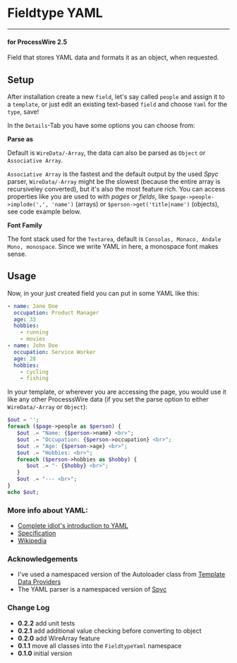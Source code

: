 # Fieldtype YAML

---

#### for ProcessWire 2.5

Field that stores YAML data and formats it as an object, when requested.

## Setup

After installation create a new `field`, let's say called `people` and assign it to a `template`, or just edit an existing text-based `field` and choose `Yaml` for the `type`, save!

In the `Details`-Tab you have some options you can choose from:

**Parse as**

Default is `WireData/-Array`, the data can also be parsed as `Object` or `Associative Array`.

`Associative Array` is the fastest and the default output by the used *Spyc* parser, `WireData/-Array` might be the slowest (because the entire array is recursiveley converted), but it's also the most feature rich. You can access properties like you are used to with *pages* or *fields*, like `$page->people->implode(',', 'name')` (arrays) or `$person->get('title|name')` (objects), see code example below.

**Font Family**

The font stack used for the `Textarea`, default is `Consolas, Monaco, Andale Mono, monospace`. Since we write YAML in here, a monospace font makes sense.

## Usage

Now, in your just created field you can put in some YAML like this:

```YAML
- name: Jane Doe
  occupation: Product Manager
  age: 33
  hobbies:
    - running
    - movies
- name: John Doe
  occupation: Service Worker
  age: 28
  hobbies:
    - cycling
    - fishing

```

In your template, or wherever you are accessing the page, you would use it like any other ProcesssWire data (if you set the parse option to either `WireData/-Array` or `Object`):

```PHP
$out = '';
foreach ($page->people as $person) {
   $out .= "Name: {$person->name} <br>";
   $out .= "Occupation: {$person->occupation} <br>";
   $out .= "Age: {$person->age} <br>";
   $out .= "Hobbies: <br>";
   foreach ($person->hobbies as $hobby) {
      $out .= "- {$hobby} <br>";
   }
   $out .= "--- <br>";
}
echo $out;
```

### More info about YAML:

* [Complete idiot's introduction to YAML](https://github.com/Animosity/CraftIRC/wiki/Complete-idiot%27s-introduction-to-yaml)
* [Specification](http://yaml.org/spec/1.0/)
* [Wikipedia](http://en.wikipedia.org/wiki/YAML)

### Acknowledgements

* I've used a namespaced version of the Autoloader class from [Template Data Providers](https://github.com/marcostoll/processwire-template-data-providers)
* The YAML parser is a namespaced version of [Spyc](https://github.com/mustangostang/spyc)



### Change Log

* **0.2.2** add unit tests
* **0.2.1** add additional value checking before converting to object
* **0.2.0** add WireArray feature
* **0.1.1** move all classes into the `FieldtypeYaml` namespace
* **0.1.0** initial version

